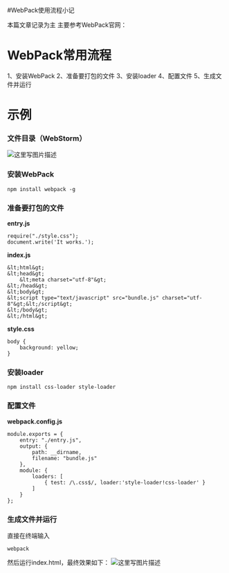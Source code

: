 #WebPack使用流程小记
>  
 本篇文章记录为主  主要参考WebPack官网： 


# WebPack常用流程

1、安装WebPack  2、准备要打包的文件  3、安装loader  4、配置文件  5、生成文件并运行

# 示例

### 文件目录（WebStorm）

<img src="https://img-blog.csdn.net/20171114181746356?watermark/2/text/aHR0cDovL2Jsb2cuY3Nkbi5uZXQvRG91YmxlMmhhbw==/font/5a6L5L2T/fontsize/400/fill/I0JBQkFCMA==/dissolve/70/gravity/SouthEast" alt="这里写图片描述" title="">

### 安装WebPack

```
npm install webpack -g
```

### 准备要打包的文件

**entry.js**

```
require("./style.css");
document.write('It works.');
```

**index.js**

```
&lt;html&gt;
&lt;head&gt;
    &lt;meta charset="utf-8"&gt;
&lt;/head&gt;
&lt;body&gt;
&lt;script type="text/javascript" src="bundle.js" charset="utf-8"&gt;&lt;/script&gt;
&lt;/body&gt;
&lt;/html&gt;
```

**style.css**

```
body {
    background: yellow;
}
```

### 安装loader

```
npm install css-loader style-loader
```

### 配置文件

**webpack.config.js**

```
module.exports = {
    entry: "./entry.js",
    output: {
        path: __dirname,
        filename: "bundle.js"
    },
    module: {
        loaders: [
            { test: /\.css$/, loader:'style-loader!css-loader' }
        ]
    }
};
```

### 生成文件并运行

直接在终端输入

```
webpack
```

然后运行index.html，最终效果如下：  <img src="https://img-blog.csdn.net/20171114182355539?watermark/2/text/aHR0cDovL2Jsb2cuY3Nkbi5uZXQvRG91YmxlMmhhbw==/font/5a6L5L2T/fontsize/400/fill/I0JBQkFCMA==/dissolve/70/gravity/SouthEast" alt="这里写图片描述" title="">
